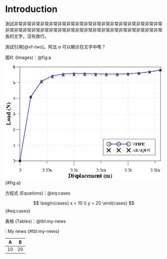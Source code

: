 # Introduction

測試非常非常非常非常非常非常非常非常非常非常非常非常非常非常非常非常非常非常非常非常非常非常非常非常非常非常非常非常非常非常非常非常非常非常非常長的文字，沒有換行。

測試引用[@vf-two]。阿法 $\alpha$ 可以顯示在文字中嗎？

圖片 (Images)：@fig:a

![Caption](img/ABAQUS.svg){#fig:a}

方程式 (Equations)：@eq:cases

$$
\begin{cases}
x = 10
\\
y = 20
\end{cases}
$$ {#eq:cases}

表格 (Tables)：@tbl:my-news

: My news {#tbl:my-news}

| A | B |
|:---:|:--:|
| 10 | 20 |
